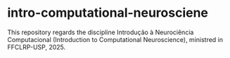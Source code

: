 # intro-computational-neurosciene
This repository regards the discipline Introdução à Neurociência Computacional (Introduction to Computational Neuroscience), ministred in FFCLRP-USP, 2025.
